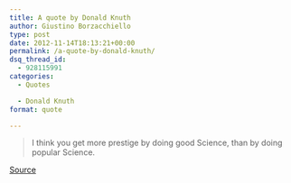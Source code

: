 ```yaml
---
title: A quote by Donald Knuth
author: Giustino Borzacchiello
type: post
date: 2012-11-14T18:13:21+00:00
permalink: /a-quote-by-donald-knuth/
dsq_thread_id:
  - 928115991
categories:
  - Quotes

  - Donald Knuth
format: quote

---
```

> I think you get more prestige by doing good Science, than by doing popular Science.

[Source][1]

 [1]: http://www.youtube.com/watch?feature=player_detailpage&v=75Ju0eM5T2c